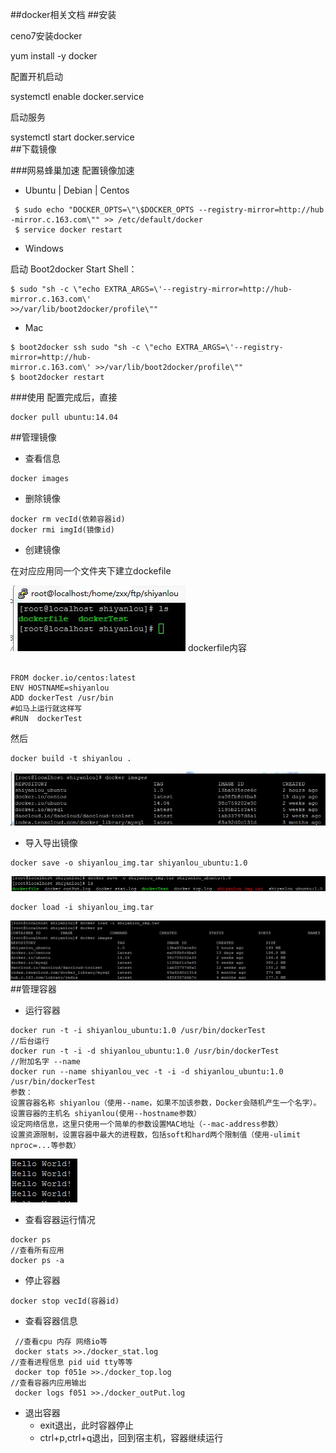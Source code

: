 
##docker相关文档
##安装

ceno7安装docker

yum install -y docker

配置开机启动

systemctl enable docker.service

启动服务

systemctl start docker.service  
##下载镜像

###网易蜂巢加速
 配置镜像加速   

- Ubuntu | Debian | Centos    

``` 
 $ sudo echo "DOCKER_OPTS=\"\$DOCKER_OPTS --registry-mirror=http://hub
-mirror.c.163.com\"" >> /etc/default/docker
 $ service docker restart 
``` 
-  Windows  

启动 Boot2docker Start Shell：  
```
$ sudo "sh -c \"echo EXTRA_ARGS=\'--registry-mirror=http://hub-mirror.c.163.com\' 
>>/var/lib/boot2docker/profile\""

```  
- Mac  

```
$ boot2docker ssh sudo "sh -c \"echo EXTRA_ARGS=\'--registry-mirror=http://hub-
mirror.c.163.com\' >>/var/lib/boot2docker/profile\"" 
$ boot2docker restart
```
###使用
配置完成后，直接  
```
docker pull ubuntu:14.04
```

##管理镜像
- 查看信息  

```
docker images
```
- 删除镜像  
```
docker rm vecId(依赖容器id)
docker rmi imgId(镜像id)
```
- 创建镜像  

在对应应用同一个文件夹下建立dockefile

 ![文件夹情况]( assets/dockerfile1.jpg) 
dockerfile内容  
```

FROM docker.io/centos:latest
ENV HOSTNAME=shiyanlou
ADD dockerTest /usr/bin
#如马上运行就这样写
#RUN  dockerTest 
```
然后  
```
docker build -t shiyanlou .
```
 ![镜像](assets/dock2.jpg) 
- 导入导出镜像  

```
docker save -o shiyanlou_img.tar shiyanlou_ubuntu:1.0

```
![导出结果](assets/saveImg.jpg) 

``` 
docker load -i shiyanlou_img.tar
``` 
![导入结果](assets/loadImg.jpg) 
##管理容器
- 运行容器  



```
docker run -t -i shiyanlou_ubuntu:1.0 /usr/bin/dockerTest
//后台运行
docker run -t -i -d shiyanlou_ubuntu:1.0 /usr/bin/dockerTest 
//附加名字 --name
docker run --name shiyanlou_vec -t -i -d shiyanlou_ubuntu:1.0 /usr/bin/dockerTest 
参数：
设置容器名称 shiyanlou（使用--name，如果不加该参数，Docker会随机产生一个名字）。 
设置容器的主机名 shiyanlou(使用--hostname参数） 
设定网络信息，这里只使用一个简单的参数设置MAC地址（--mac-address参数） 
设置资源限制，设置容器中最大的进程数，包括soft和hard两个限制值（使用-ulimit nproc=...等参数） 
```
 ![运行结果](assets/dock3.jpg) 


- 查看容器运行情况  

```
docker ps  
//查看所有应用
docker ps -a  
```
- 停止容器
```
docker stop vecId(容器id)
```
- 查看容器信息  

```
 //查看cpu 内存 网络io等
 docker stats >>./docker_stat.log
//查看进程信息 pid uid tty等等
 docker top f051e >>./docker_top.log
//查看容器内应用输出
 docker logs f051 >>./docker_outPut.log
```
- 退出容器
  - exit退出，此时容器停止
  - ctrl+p,ctrl+q退出，回到宿主机，容器继续运行


